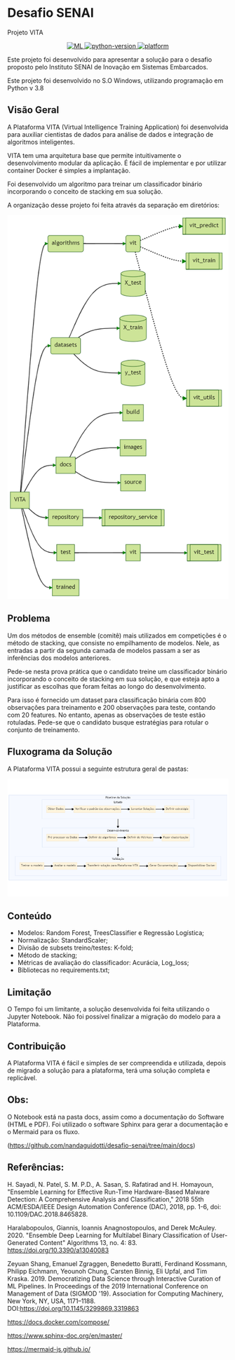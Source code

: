 # Desafio SENAI
Projeto VITA

<p align="center">
  <a href="#">
    <img src="https://img.shields.io/badge/VITA-Aprendizado%20de%20M%C3%A1quina-brightgreen" alt="ML">
  </a>
  <a href="#">
    <img src="https://img.shields.io/badge/python-3.8-blue.svg" alt="python-version">
  </a>
  <a href="#">
    <img src="https://img.shields.io/badge/platform-Linux%20%7C%20macOS%20%7C%20Windows%20%7C%20Docker-orange" alt="platform">
  </a> 
</p>

Este projeto foi desenvolvido para apresentar a solução para o desafio proposto pelo Instituto SENAI de Inovação em Sistemas Embarcados.

Este projeto foi desenvolvido no S.O Windows, utilizando programação em Python v 3.8

## Visão Geral

A Plataforma VITA (Virtual Intelligence Training Application) foi desenvolvida para
auxiliar cientistas de dados para análise de dados e integração de algoritmos inteligentes.

VITA tem uma arquitetura base que permite intuitivamente o desenvolvimento modular da aplicação.
É fácil de implementar e por utilizar container Docker é simples a implantação.

Foi desenvolvido um algoritmo para treinar um classificador binário incorporando
o conceito de stacking em sua solução.

A organização desse projeto foi feita através da separação em diretórios:

![](./docs/images/project-structure.png)

## Problema

Um dos métodos de ensemble (comitê) mais utilizados em competições é o método de stacking, que consiste no empilhamento de modelos. Nele, as entradas a partir da segunda camada de modelos passam a ser as inferências dos modelos anteriores.

Pede-se nesta prova prática que o candidato treine um classificador binário incorporando o conceito de stacking em sua solução, e que esteja apto a justificar as escolhas que foram feitas ao longo do desenvolvimento.

Para isso é fornecido um dataset para classificação binária com 800 observações para treinamento e 200 observações para teste, contando com 20 features. No entanto, apenas as observações de teste estão rotuladas. Pede-se que o candidato busque estratégias para rotular o conjunto de treinamento.

## Fluxograma da Solução

A Plataforma VITA possui a seguinte estrutura geral de pastas:

![](./docs/images/pipeline.png)

## Conteúdo
- Modelos: Random Forest, TreesClassifier e Regressão Logística;
- Normalização: StandardScaler;
- Divisão de subsets treino/testes: K-fold;
- Método de stacking;
- Métricas de avaliação do classificador: Acurácia, Log_loss;
- Bibliotecas no requirements.txt;

## Limitação

O Tempo foi um limitante, a solução desenvolvida foi feita utilizando o Jupyter Notebook.
Não foi possível finalizar a migração do modelo para a Plataforma.

## Contribuição

A Plataforma VITA é fácil e simples de ser compreendida e utilizada, depois de migrado 
a solução para a plataforma, terá uma solução completa e replicável.

## Obs:

O Notebook está na pasta docs, assim como a documentação do Software (HTML e PDF). 
Foi utilizado o software Sphinx para gerar a documentação e o Mermaid para os fluxo.

(https://github.com/nandaguidotti/desafio-senai/tree/main/docs)

## Referências:

H. Sayadi, N. Patel, S. M. P.D., A. Sasan, S. Rafatirad and H. Homayoun, "Ensemble Learning for Effective Run-Time
Hardware-Based Malware Detection: A Comprehensive Analysis and Classification," 2018 55th ACM/ESDA/IEEE Design
Automation Conference (DAC), 2018, pp. 1-6, doi: 10.1109/DAC.2018.8465828.

Haralabopoulos, Giannis, Ioannis Anagnostopoulos, and Derek McAuley. 2020. "Ensemble Deep Learning for Multilabel
Binary Classification of User-Generated Content" Algorithms 13, no. 4: 83. https://doi.org/10.3390/a13040083

Zeyuan Shang, Emanuel Zgraggen, Benedetto Buratti, Ferdinand Kossmann, Philipp Eichmann, Yeounoh Chung, Carsten Binnig,
Eli Upfal, and Tim Kraska. 2019. Democratizing Data Science through Interactive Curation of ML Pipelines. In Proceedings of the 2019 International Conference on Management of Data (SIGMOD '19). Association for Computing Machinery, New York, NY, USA, 1171–1188. DOI:https://doi.org/10.1145/3299869.3319863

https://docs.docker.com/compose/

https://www.sphinx-doc.org/en/master/

 https://mermaid-js.github.io/ 
